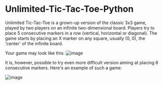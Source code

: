 # Unlimited-Tic-Tac-Toe-Python

Unlimited Tic-Tac-Toe is a grown-up version of the classic 3x3 game, played by two players on an infinite two-dimensional board. Players try to place 5 consecutive markers in a row (vertical, horizontal or diagonal). The game starts by placing an X marker on any square, usually (0, 0), the 'center' of the infinite board.

Your game may look like this:
![image](https://user-images.githubusercontent.com/73360313/210018768-bed0c2ba-035a-417e-9fd3-b4b29d8ba3ac.png)

It is, however, possible to try even more difficult version aiming at placing 6 consecutive markers. Here's an example of such a game:

![image](https://user-images.githubusercontent.com/73360313/210018635-182dd8a5-8945-4fab-b053-6f4a2ecd1e9f.png)

